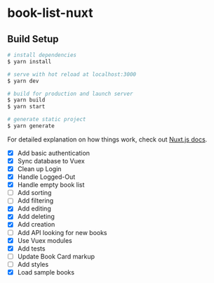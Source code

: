 # book-list-nuxt

## Build Setup

```bash
# install dependencies
$ yarn install

# serve with hot reload at localhost:3000
$ yarn dev

# build for production and launch server
$ yarn build
$ yarn start

# generate static project
$ yarn generate
```

For detailed explanation on how things work, check out [Nuxt.js docs](https://nuxtjs.org).

- [x] Add basic authentication
- [x] Sync database to Vuex
- [x] Clean up Login
- [x] Handle Logged-Out
- [x] Handle empty book list
- [ ] Add sorting
- [ ] Add filtering
- [x] Add editing
- [x] Add deleting
- [x] Add creation
- [ ] Add API looking for new books
- [x] Use Vuex modules
- [x] Add tests
- [ ] Update Book Card markup
- [ ] Add styles
- [x] Load sample books

